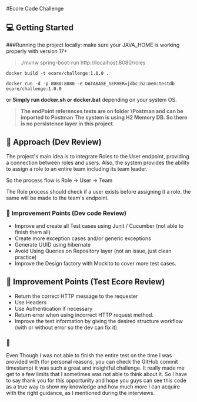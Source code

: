 #Ecore Code Challenge

## :computer: Getting Started

###Running the project locally:
make sure your JAVA_HOME is working properly with version 17+
> ./mvnw spring-boot-run
http://localhost:8080/roles


````docker build -t ecore/challenge:1.0.0 . ````

````docker run -d -p 8080:8080 -e DATABASE_SERVER=jdbc:h2:mem:testdb ecore/challenge:1.0.0````

or **Simply run docker.sh or docker.bat** depending on your system OS.

>**The endPoint references tests are on folder \Postman and can be imported to Postman**
>**The system is using H2 Memory DB. So there is no persistence layer in this project.**

## :pencil: Approach (Dev Review)
The project's main idea is to integrate Roles to the User endpoint, providing a connection between roles and users.
Also, the system provides the ability to assign a role to an entire team including its team leader.

So the process flow is Role -> User -> Team

The Role process should check if a user exists before assigning it a role. the same will be made to the team's endpoint.

### :wrench: Improvement Points (Dev code Review)
* Improve and create all Test cases using Junit / Cucumber (not able to finish them all)
* Create more exception cases and/or generic exceptions
* Generate UUID using hibernate
* Avoid Using Queries on Repository layer (not an issue, just clean practice)
* Improve the Design factory with Mockito to cover more test cases.

## :pencil: Improvement Points (Test Ecore Review)
* Return the correct HTTP message to the requester
* Use Headers 
* Use Authentication if necessary
* Return error when using incorrect HTTP request method.
* Improve the test information by giving the desired structure workflow (with or without error so the dev can fix it)

### :speech_balloon:
Even Though I was not able to finish the entire test on the time I was provided with (for personal reasons, you can check the GitHub commit timestamp) it was such a great and insightful challenge.
It really made me get to a few limits that I sometimes was not able to think about it.
So I have to say thank you for this opportunity and hope you guys can see this code as a true way to show my knowledge and how much more I can acquire with the right guidance, as I mentioned during the interviews.
